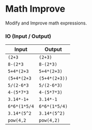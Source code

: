 # Math Improve
Modify and Improve math expressions.

### IO (Input / Output)
| Input          | Output         |
| -------------- | -------------- |
| `(2+3`         | `(2+3)`        |
| `8-(2*3`       | `8-(2*3)`      |
| `5+4*(2+3`     | `5+4*(2+3)`    |
| `(5+4*(2+3`    | `(5+4*(2+3))`  |
| `5/(2-6*3`     | `5/(2-6*3)`    |
| `4-(5*7*3`     | `4-(5*7*3)`    |
| `3.14*-1+`     | `3.14*-1`      |
| `6*6*(1*5/4`   | `6*6*(1*5/4)`  |
| `3.14*(5^2`    | `3.14*(5^2)`   |
| `pow(4,2`      | `pow(4,2)`      |

